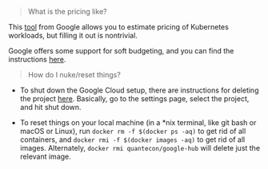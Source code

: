 > What is the pricing like?

This [tool](https://cloud.google.com/products/calculator/) from Google allows you to estimate pricing of Kubernetes workloads, but filling it out is nontrivial.  

Google offers some support for soft budgeting, and you can find the instructions [here](https://cloud.google.com/billing/docs/how-to/budgets).

> How do I nuke/reset things?

* To shut down the Google Cloud setup, there are instructions for deleting the project [here](https://cloud.google.com/resource-manager/docs/creating-managing-projects). Basically, go to the settings page, select the project, and hit shut down.

* To reset things on your local machine (in a \*nix terminal, like git bash or macOS or Linux), run `docker rm -f $(docker ps -aq)` to get rid of all containers, and `docker rmi -f $(docker images -aq)` to get rid of all images. Alternately, `docker rmi quantecon/google-hub` will delete just the relevant image.
